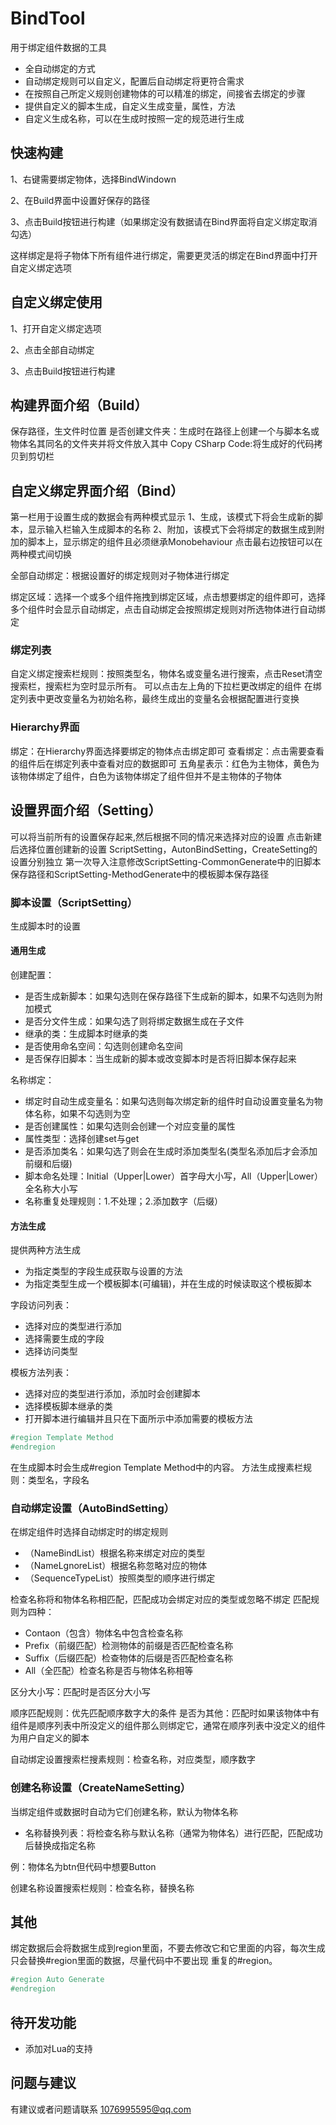 # BindTool

用于绑定组件数据的工具

* 全自动绑定的方式
* 自动绑定规则可以自定义，配置后自动绑定将更符合需求
* 在按照自己所定义规则创建物体的可以精准的绑定，间接省去绑定的步骤
* 提供自定义的脚本生成，自定义生成变量，属性，方法
* 自定义生成名称，可以在生成时按照一定的规范进行生成

## 快速构建

1、右键需要绑定物体，选择BindWindown

2、在Build界面中设置好保存的路径

3、点击Build按钮进行构建（如果绑定没有数据请在Bind界面将自定义绑定取消勾选）

这样绑定是将子物体下所有组件进行绑定，需要更灵活的绑定在Bind界面中打开自定义绑定选项

## 自定义绑定使用

1、打开自定义绑定选项

2、点击全部自动绑定

3、点击Build按钮进行构建


## 构建界面介绍（Build）

保存路径，生文件时位置
是否创建文件夹：生成时在路径上创建一个与脚本名或物体名其同名的文件夹并将文件放入其中
Copy CSharp Code:将生成好的代码拷贝到剪切栏

## 自定义绑定界面介绍（Bind）

第一栏用于设置生成的数据会有两种模式显示
1、生成，该模式下将会生成新的脚本，显示输入栏输入生成脚本的名称
2、附加，该模式下会将绑定的数据生成到附加的脚本上，显示绑定的组件且必须继承Monobehaviour
点击最右边按钮可以在两种模式间切换

全部自动绑定：根据设置好的绑定规则对子物体进行绑定

绑定区域：选择一个或多个组件拖拽到绑定区域，点击想要绑定的组件即可，选择多个组件时会显示自动绑定，点击自动绑定会按照绑定规则对所选物体进行自动绑定

### 绑定列表

自定义绑定搜索栏规则：按照类型名，物体名或变量名进行搜索，点击Reset清空搜索栏，搜索栏为空时显示所有。
可以点击左上角的下拉栏更改绑定的组件
在绑定列表中更改变量名为初始名称，最终生成出的变量名会根据配置进行变换

### Hierarchy界面

绑定：在Hierarchy界面选择要绑定的物体点击绑定即可
查看绑定：点击需要查看的组件后在绑定列表中查看对应的数据即可
五角星表示：红色为主物体，黄色为该物体绑定了组件，白色为该物体绑定了组件但并不是主物体的子物体

## 设置界面介绍（Setting）

可以将当前所有的设置保存起来,然后根据不同的情况来选择对应的设置
点击新建后选择位置创建新的设置
ScriptSetting，AutonBindSetting，CreateSetting的设置分别独立
第一次导入注意修改ScriptSetting-CommonGenerate中的旧脚本保存路径和ScriptSetting-MethodGenerate中的模板脚本保存路径

### 脚本设置（ScriptSetting）
生成脚本时的设置
#### 通用生成

创建配置：

* 是否生成新脚本：如果勾选则在保存路径下生成新的脚本，如果不勾选则为附加模式
* 是否分文件生成：如果勾选了则将绑定数据生成在子文件
* 继承的类：生成脚本时继承的类
* 是否使用命名空间：勾选则创建命名空间
* 是否保存旧脚本：当生成新的脚本或改变脚本时是否将旧脚本保存起来

名称绑定：

* 绑定时自动生成变量名：如果勾选则每次绑定新的组件时自动设置变量名为物体名称，如果不勾选则为空
* 是否创建属性：如果勾选则会创建一个对应变量的属性
* 属性类型：选择创建set与get
* 是否添加类名：如果勾选了则会在生成时添加类型名(类型名添加后才会添加前缀和后缀)
* 脚本命名处理：Initial（Upper|Lower）首字母大小写，All（Upper|Lower）全名称大小写
* 名称重复处理规则：1.不处理；2.添加数字（后缀）

#### 方法生成

提供两种方法生成

* 为指定类型的字段生成获取与设置的方法
* 为指定类型生成一个模板脚本(可编辑)，并在生成的时候读取这个模板脚本

字段访问列表：

* 选择对应的类型进行添加
* 选择需要生成的字段
* 选择访问类型

模板方法列表：

* 选择对应的类型进行添加，添加时会创建脚本
* 选择模板脚本继承的类
* 打开脚本进行编辑并且只在下面所示中添加需要的模板方法

```csharp
#region Template Method
#endregion
```

在生成脚本时会生成#region Template Method中的内容。
方法生成搜素栏规则：类型名，字段名

### 自动绑定设置（AutoBindSetting）

在绑定组件时选择自动绑定时的绑定规则

* （NameBindList）根据名称来绑定对应的类型
* （NameLgnoreList）根据名称忽略对应的物体
* （SequenceTypeList）按照类型的顺序进行绑定

检查名称将和物体名称相匹配，匹配成功会绑定对应的类型或忽略不绑定
匹配规则为四种：
* Contaon（包含）物体名中包含检查名称
* Prefix（前缀匹配）检测物体的前缀是否匹配检查名称
* Suffix（后缀匹配）检查物体的后缀是否匹配检查名称
* All（全匹配）检查名称是否与物体名称相等

区分大小写：匹配时是否区分大小写

顺序匹配规则：优先匹配顺序数字大的条件
是否为其他：匹配时如果该物体中有组件是顺序列表中所没定义的组件那么则绑定它，通常在顺序列表中没定义的组件为用户自定义的脚本

自动绑定设置搜索栏搜素规则：检查名称，对应类型，顺序数字

### 创建名称设置（CreateNameSetting）

当绑定组件或数据时自动为它们创建名称，默认为物体名称

* 名称替换列表：将检查名称与默认名称（通常为物体名）进行匹配，匹配成功后替换成指定名称

例：物体名为btn但代码中想要Button

创建名称设置搜索栏规则：检查名称，替换名称

## 其他

绑定数据后会将数据生成到region里面，不要去修改它和它里面的内容，每次生成只会替换#region里面的数据，尽量代码中不要出现
重复的#region。

```csharp
#region Auto Generate
#endregion
```

## 待开发功能

* 添加对Lua的支持

## 问题与建议

有建议或者问题请联系
1076995595@qq.com
